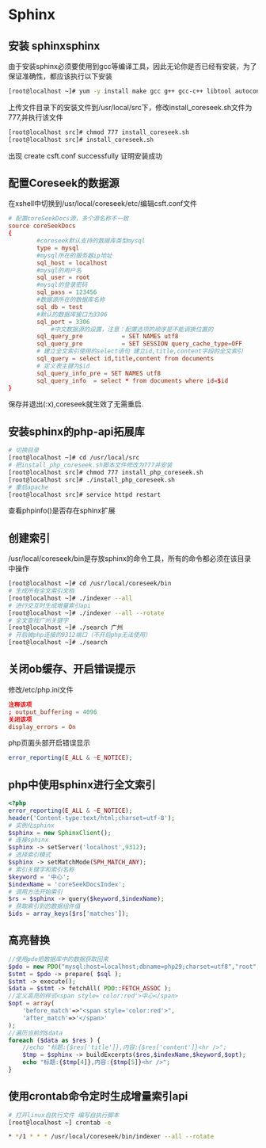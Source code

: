 # Sphinx

## 安装 sphinxsphinx
由于安装sphinx必须要使用到gcc等编译工具，因此无论你是否已经有安装，为了保证准确性，都应该执行以下安装
```bash
[root@localhost ~]# yum -y install make gcc g++ gcc-c++ libtool autoconf automake imake mysql-devel libxml2-devel expat-devel
```
上传文件目录下的安装文件到/usr/local/src下，修改install_coreseek.sh文件为777,并执行该文件
```bash
[root@localhost src]# chmod 777 install_coreseek.sh
[root@localhost src]# install_coreseek.sh
```
出现 create csft.conf successfully 证明安装成功

## 配置Coreseek的数据源

在xshell中切换到/usr/local/coreseek/etc/编辑csft.conf文件
```conf
# 配置coreSeekDocs源，多个源名称不一致
source coreSeekDocs
{       
        #coreseek默认支持的数据库类型mysql
        type = mysql
        #mysql所在的服务器ip地址
        sql_host = localhost
        #mysql的用户名
        sql_user = root
        #mysql的登录密码
        sql_pass = 123456
        #数据源所在的数据库名称
        sql_db = test
        #默认的数据库接口为3306
        sql_port = 3306
            #中文数据源的设置，注意：配置选项的顺序是不能调换位置的
        sql_query_pre           = SET NAMES utf8
        sql_query_pre           = SET SESSION query_cache_type=OFF
        # 建立全文索引使用的select语句 建立id,title,content字段的全文索引
        sql_query = select id,title,content from documents
        # 定义表主键为$id
        sql_query_info_pre = SET NAMES utf8  
        sql_query_info  = select * from documents where id=$id
}
```
保存并退出(:x),coreseek就生效了无需重启.

## 安装sphinx的php-api拓展库

```bash
# 切换目录
[root@localhost ~]# cd /usr/local/src
# 把install_php_coreseek.sh脚本文件修改为777并安装
[root@localhost src]# chmod 777 install_php_coreseek.sh
[root@localhost src]# ./install_php_coreseek.sh
# 重启apache
[root@localhost src]# service httpd restart
```
查看phpinfo()是否存在sphinx扩展

## 创建索引
/usr/local/coreseek/bin是存放sphinx的命令工具，所有的命令都必须在该目录中操作
```bash
[root@localhost ~]# cd /usr/local/coreseek/bin
# 生成所有全文索引文档
[root@localhost ~]# ./indexer --all
# 进行交互时生成增量索引api
[root@localhost ~]# ./indexer --all --rotate
# 全文查找广州关键字
[root@localhost ~]# ./search 广州
# 开启被php连接的9312端口（不开启php无法使用）
[root@localhost ~]# ./search
```

## 关闭ob缓存、开启错误提示
修改/etc/php.ini文件
```conf
注释该项
; output_buffering = 4096
关闭该项
display_errors = On
```
php页面头部开启错误显示
```php
error_reporting(E_ALL & ~E_NOTICE);
```
## php中使用sphinx进行全文索引
```php
<?php
error_reporting(E_ALL & ~E_NOTICE);
header('Content-type:text/html;charset=utf-8');
# 实例化sphinx
$sphinx = new SphinxClient();
# 连接sphinx
$sphinx -> setServer('localhost',9312);
# 选择索引模式
$sphinx -> setMatchMode(SPH_MATCH_ANY);
# 索引关键字和索引名称
$keyword = '中心';
$indexName = 'coreSeekDocsIndex';
# 调用方法开始索引
$rs = $sphinx -> query($keyword,$indexName);
# 获取索引到的数据组件值
$ids = array_keys($rs['matches']);
```

## 高亮替换
```php
//使用pdo把数据库中的数据获取回来
$pdo = new PDO("mysql:host=localhost;dbname=php29;charset=utf8","root","123456");
$stmt = $pdo -> prepare( $sql );
$stmt -> execute();
$data = $stmt -> fetchAll( PDO::FETCH_ASSOC );
//定义高亮的样式<span style='color:red'>中心</span>
$opt = array(
	'before_match'=>"<span style='color:red'>",
	'after_match'=>'</span>'
);
//遍历当前的$data
foreach ($data as $res ) {
	//echo "标题:{$res['title']},内容:{$res['content']}<hr />";
	$tmp = $sphinx -> buildExcerpts($res,$indexName,$keyword,$opt);
	echo "标题:{$tmp[4]},内容:{$tmp[5]}<hr />";
}
```

## 使用crontab命令定时生成增量索引api
```bash
# 打开linux自执行文件 编写自执行脚本
[root@localhost ~] crontab -e

* */1 * * * /usr/local/coreseek/bin/indexer --all --rotate
```
